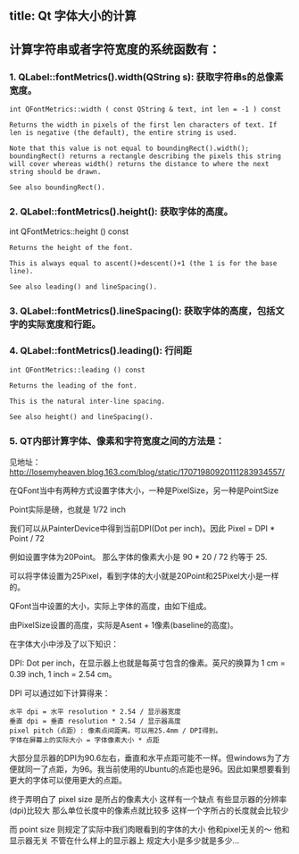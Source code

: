 ﻿title: Qt 字体大小的计算
---
## 计算字符串或者字符宽度的系统函数有：

### 1. QLabel::fontMetrics().width(QString s): 获取字符串s的总像素宽度。
``` cplusplus
int QFontMetrics::width ( const QString & text, int len = -1 ) const

Returns the width in pixels of the first len characters of text. If len is negative (the default), the entire string is used.

Note that this value is not equal to boundingRect().width(); boundingRect() returns a rectangle describing the pixels this string will cover whereas width() returns the distance to where the next string should be drawn.

See also boundingRect().
```

### 2. QLabel::fontMetrics().height(): 获取字体的高度。

int QFontMetrics::height () const
``` cplusplus
Returns the height of the font.

This is always equal to ascent()+descent()+1 (the 1 is for the base line).

See also leading() and lineSpacing().
```
### 3. QLabel::fontMetrics().lineSpacing(): 获取字体的高度，包括文字的实际宽度和行距。

### 4. QLabel::fontMetrics().leading(): 行间距
``` cplusplus
int QFontMetrics::leading () const

Returns the leading of the font.

This is the natural inter-line spacing.

See also height() and lineSpacing().
```

### 5. QT内部计算字体、像素和字符宽度之间的方法是：

见地址：http://losemyheaven.blog.163.com/blog/static/17071980920111283934557/

在QFont当中有两种方式设置字体大小，一种是PixelSize，另一种是PointSize

Point实际是磅，也就是 1/72 inch

我们可以从PainterDevice中得到当前DPI(Dot per inch)。因此 Pixel = DPI * Point / 72

例如设置字体为20Point。 那么字体的像素大小是 90 * 20 / 72 约等于 25.

可以将字体设置为25Pixel，看到字体的大小就是20Point和25Pixel大小是一样的。

QFont当中设置的大小，实际上字体的高度，由如下组成。

由PixelSize设置的高度，实际是Asent + 1像素(baseline的高度)。

在字体大小中涉及了以下知识：

DPI: Dot per inch，在显示器上也就是每英寸包含的像素。英尺的换算为 1 cm = 0.39 inch, 1 inch = 2.54 cm。

DPI 可以通过如下计算得来：
```
水平 dpi = 水平 resolution * 2.54 / 显示器宽度
垂直 dpi = 垂直 resolution * 2.54 / 显示器高度
pixel pitch（点距）: 像素点间距离。可以用25.4mm / DPI得到。
字体在屏幕上的实际大小 = 字体像素大小 * 点距
```
大部分显示器的DPI为90.6左右，垂直和水平点距可能不一样。但windows为了方便就同一了点距，为96。我当前使用的Ubuntu的点距也是96。因此如果想要看到更大的字体可以使用更大的点距。

终于弄明白了 pixel size 是所占的像素大小  这样有一个缺点 有些显示器的分辨率(dpi)比较大  那么单位长度中的像素点就比较多 这样一个字所占的长度就会比较少

而 point size 则规定了实际中我们肉眼看到的字体的大小 他和pixel无关的～ 他和显示器无关  不管在什么样上的显示器上 规定大小是多少就是多少...
